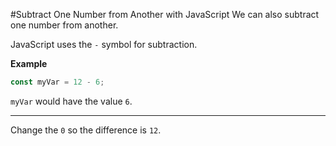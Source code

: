 #Subtract One Number from Another with JavaScript
We can also subtract one number from another.

JavaScript uses the `-` symbol for subtraction.

**Example**
```js
const myVar = 12 - 6;
```
`myVar` would have the value `6`.

---

Change the `0` so the difference is `12`.